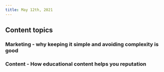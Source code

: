 ```yaml
---
title: May 12th, 2021
---
```


## Content topics
### Marketing - why keeping it simple and avoiding complexity is good
### Content - How educational content helps you reputation
###
